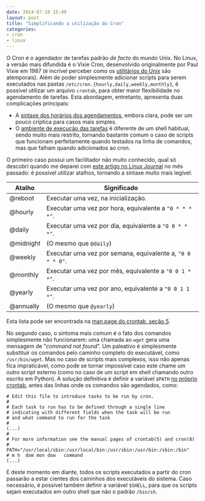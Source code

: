 ```yaml
---
date: 2014-07-10 15:49
layout: post
title: "Simplificando a utilização do Cron"
categories:
- cron
- linux
---
```


O Cron é o agendador de tarefas padrão _de facto_ do mundo Unix. No Linux, a versão mais difundida é o Vixie Cron, desenvolvido originalmente por Paul Vixie em 1987 (é incrível perceber como os [utilitários do Unix][unix-utils] são atemporais). Além de poder simplesmente adicionar scripts para serem executados nas pastas `/etc/cron.{hourly,daily,weekly,monthly}`, é possível utilizar um arquivo `crontab`, para obter maior flexibilidade no agendamento de tarefas. Esta abordagem, entretanto, apresenta duas complicações principais:

* A [sintaxe dos horários dos agendamentos][cron-syntax], embora clara, pode ser um pouco críptica para casos mais simples.
* O [ambiente de execução das tarefas][cron-env] é diferente de um shell habitual, sendo muito mais restrito, tornando bastante comum o caso de scripts que funcionam perfeitamente quando testados na linha de comandos, mas que falham quando adicionados ao cron.

O primeiro caso possui um facilitador não muito conhecido, qual só descobri quando me deparei com [este artigo no Linux Journal][linux-journal-cron] no mês passado: é possível utilizar atalhos, tornando a sintaxe muito mais legível:

Atalho    | Significado
--------- | ----------------------------------------------------------
@reboot   | Executar uma vez, na inicialização.
@hourly   | Executar uma vez por hora, equivalente a `"0 * * * *"`.
@daily    | Executar uma vez por dia, equivalente a `"0 0 * * *"`.
@midnight | (O mesmo que `@daily`)
@weekly   | Executar uma vez por semana, equivalente a, `"0 0 * * 0"`.
@monthly  | Executar uma vez por mês, equivalente a `"0 0 1 * *"`.
@yearly   | Executar uma vez por ano, equivalente a `"0 0 1 1 *"`.
@annually | (O mesmo que `@yearly`)

Esta lista pode ser encontrada na [man page do crontab, seção 5][crontab-man].

No segundo caso, o sintoma mais comum é o fato dos comandos simplesmente não funcionarem: uma chamada ao `wget` gera uma mensagem de "_command not found_". Um paleativo é simplesmente substituir os comandos pelo caminho completo do executável, como `/usr/bin/wget`. Mas no caso de scripts mais complexos, isso não apenas fica impraticável, como pode se tornar impossível caso este chame um outro script externo (como no caso de um script em shell chamando outro escrito em Python). A solução definitiva é definir a variável `$PATH` [no próprio crontab][crontab-path], antes das linhas onde os comandos são agendados, como:

    # Edit this file to introduce tasks to be run by cron.
    #
    # Each task to run has to be defined through a single line
    # indicating with different fields when the task will be run
    # and what command to run for the task
    #
    (...)
    #
    # For more information see the manual pages of crontab(5) and cron(8)
    #
    PATH="/usr/local/sbin:/usr/local/bin:/usr/sbin:/usr/bin:/sbin:/bin"
    # m h  dom mon dow   command
    (...)

E deste momento em diante, todos os scripts executados a partir do cron passarão a estar cientes dos caminhos dos executáveis do sistema. Caso necessário, é possível também definir a variável `$SHELL`, para que os scripts sejam executados em outro shell que não o padrão `/bin/sh`.

[cron-env]: http://www-01.ibm.com/support/docview.wss?uid=isg3T1011623
[cron-syntax]: https://en.wikipedia.org/wiki/Cron#Format
[crontab-man]: http://manpages.debian.org/cgi-bin/man.cgi?query=crontab&sektion=5
[crontab-path]: https://stackoverflow.com/questions/2388087/how-to-get-cron-to-call-in-the-correct-paths
[linux-journal-cron]: http://www.linuxjournal.com/content/rclocal-cron-style
[unix-utils]: https://en.wikipedia.org/wiki/List_of_Unix_utilities

